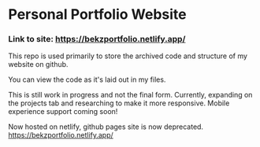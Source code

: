 # Personal Portfolio Website
### Link to site: https://bekzportfolio.netlify.app/

This repo is used primarily to store the archived code and structure of my website on github.

You can view the code as it's laid out in my files.

This is still work in progress and not the final form.
Currently, expanding on the projects tab and researching to make it more responsive.
Mobile experience support coming soon!

Now hosted on netlify, github pages site is now deprecated.
https://bekzportfolio.netlify.app/
